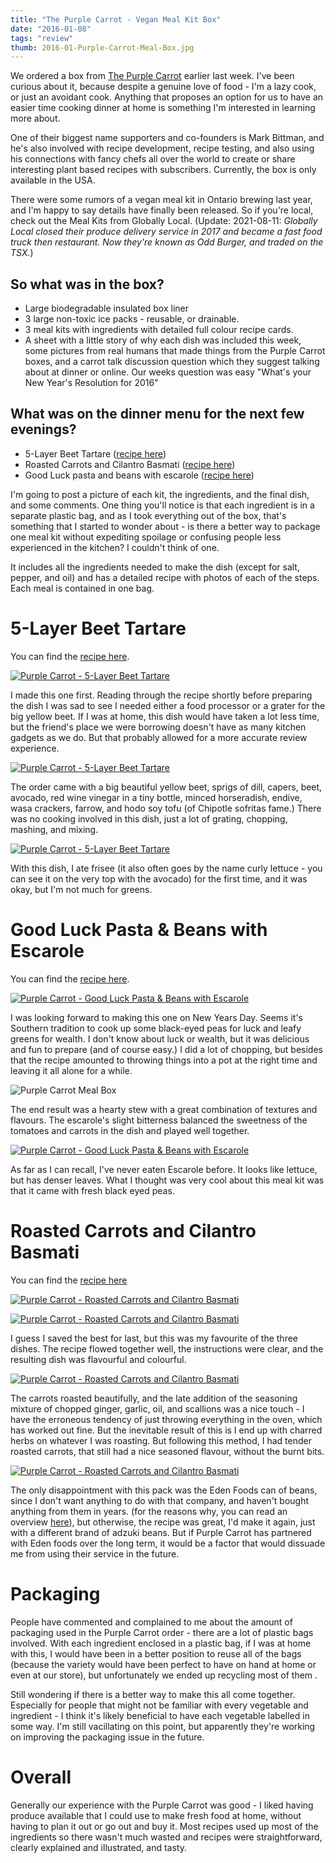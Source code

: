 ```yaml
---
title: "The Purple Carrot - Vegan Meal Kit Box"
date: "2016-01-08"
tags: "review"
thumb: 2016-01-Purple-Carrot-Meal-Box.jpg
---
```


We ordered a box from [The Purple Carrot](https://thepurplecarrot.com) earlier last week. I've been curious about it, because despite a genuine love of food - I'm a lazy cook, or just an avoidant cook. Anything that proposes an option for us to have an easier time cooking dinner at home is something I'm interested in learning more about.

One of their biggest name supporters and co-founders is Mark Bittman, and he's also involved with recipe development, recipe testing, and also using his connections with fancy chefs all over the world to create or share interesting plant based recipes with subscribers. Currently, the box is only available in the USA.

There were some rumors of a vegan meal kit in Ontario brewing last year, and I'm happy to say details have finally been released. So if you're local, check out the Meal Kits from Globally Local. (Update: 2021-08-11: _Globally Local closed their produce delivery service in 2017 and became a fast food truck then restaurant. Now they're known as Odd Burger, and traded on the TSX._)

## So what was in the box?

- Large biodegradable insulated box liner
- 3 large non-toxic ice packs - reusable, or drainable.
- 3 meal kits with ingredients with detailed full colour recipe cards.
- A sheet with a little story of why each dish was included this week, some pictures from real humans that made things from the Purple Carrot boxes, and a carrot talk discussion question which they suggest talking about at dinner or online. Our weeks question was easy "What's your New Year's Resolution for 2016"

## What was on the dinner menu for the next few evenings?

- 5-Layer Beet Tartare ([recipe here](https://thepurplecarrot.com/vegan-recipes/5-layer-beet-tartare-6e53463d-ba67-40f2-b989-d350a817c6e4))
- Roasted Carrots and Cilantro Basmati ([recipe here](https://thepurplecarrot.com/vegan-recipes/roasted-carrot-steak-with-adzuki-stir-fry-and-cilantro-basmati))
- Good Luck pasta and beans with escarole ([recipe here](https://thepurplecarrot.com/vegan-recipes/good-luck-pasta-and-beans-with-escarole))

I'm going to post a picture of each kit, the ingredients, and the final dish, and some comments. One thing you'll notice is that each ingredient is in a separate plastic bag, and as I took everything out of the box, that's something that I started to wonder about - is there a better way to package one meal kit without expediting spoilage or confusing people less experienced in the kitchen? I couldn't think of one.

It includes all the ingredients needed to make the dish (except for salt, pepper, and oil) and has a detailed recipe with photos of each of the steps. Each meal is contained in one bag.

# 5-Layer Beet Tartare

You can find the [recipe here](https://thepurplecarrot.com/vegan-recipes/5-layer-beet-tartare-6e53463d-ba67-40f2-b989-d350a817c6e4).

[![Purple Carrot - 5-Layer Beet Tartare](images/24102236071_d50b75daac_c.jpg)](https://www.flickr.com/photos/prairiev/24102236071/in/dateposted-public/ "Purple Carrot - 5-Layer Beet Tartare")

I made this one first. Reading through the recipe shortly before preparing the dish I was sad to see I needed either a food processor or a grater for the big yellow beet. If I was at home, this dish would have taken a lot less time, but the friend's place we were borrowing doesn't have as many kitchen gadgets as we do. But that probably allowed for a more accurate review experience.

[![Purple Carrot - 5-Layer Beet Tartare](images/23556652254_6f96b4a455_c.jpg)](https://www.flickr.com/photos/prairiev/23556652254/in/dateposted-public/ "Purple Carrot - 5-Layer Beet Tartare")

The order came with a big beautiful yellow beet, sprigs of dill, capers, beet, avocado, red wine vinegar in a tiny bottle, minced horseradish, endive, wasa crackers, farrow, and hodo soy tofu (of Chipotle sofritas fame.) There was no cooking involved in this dish, just a lot of grating, chopping, mashing, and mixing.

[![Purple Carrot - 5-Layer Beet Tartare](images/24158758166_865d45ba61_c.jpg)](https://www.flickr.com/photos/prairiev/24158758166/in/dateposted-public/ "Purple Carrot - 5-Layer Beet Tartare")

With this dish, I ate frisee (it also often goes by the name curly lettuce - you can see it on the very top with the avocado) for the first time, and it was okay, but I'm not much for greens.

# Good Luck Pasta & Beans with Escarole

You can find the [recipe here](https://thepurplecarrot.com/vegan-recipes/good-luck-pasta-and-beans-with-escarole).

[![Purple Carrot - Good Luck Pasta & Beans with Escarole](images/24184834555_4dbf6ba9bc_c.jpg)](https://www.flickr.com/photos/prairiev/24184834555/in/dateposted-public/ "Purple Carrot - Good Luck Pasta & Beans with Escarole")

I was looking forward to making this one on New Years Day. Seems it's Southern tradition to cook up some black-eyed peas for luck and leafy greens for wealth. I don't know about luck or wealth, but it was delicious and fun to prepare (and of course easy.) I did a lot of chopping, but besides that the recipe amounted to throwing things into a pot at the right time and leaving it all alone for a while.

![Purple Carrot Meal Box](images/Purple-Carrot-Meal-Box.jpg)

The end result was a hearty stew with a great combination of textures and flavours. The escarole's slight bitterness balanced the sweetness of the tomatoes and carrots in the dish and played well together.

[![Purple Carrot - Good Luck Pasta & Beans with Escarole](images/23558053253_7b00cba920_c.jpg)](https://www.flickr.com/photos/prairiev/23558053253/in/dateposted-public/ "Purple Carrot - Good Luck Pasta & Beans with Escarole")

As far as I can recall, I've never eaten Escarole before. It looks like lettuce, but has denser leaves. What I thought was very cool about this meal kit was that it came with fresh black eyed peas.

# Roasted Carrots and Cilantro Basmati

You can find the [recipe here](https://thepurplecarrot.com/vegan-recipes/roasted-carrot-steak-with-adzuki-stir-fry-and-cilantro-basmati)

[![Purple Carrot - Roasted Carrots and Cilantro Basmati](images/23556653994_2a892d1ff1_c.jpg)](https://www.flickr.com/photos/prairiev/23556653994/in/dateposted-public/ "Purple Carrot - Roasted Carrots and Cilantro Basmati")

[![Purple Carrot - Roasted Carrots and Cilantro Basmati](images/23556655144_857e3d854d_c.jpg)](https://www.flickr.com/photos/prairiev/23556655144/in/dateposted-public/ "Purple Carrot - Roasted Carrots and Cilantro Basmati")

I guess I saved the best for last, but this was my favourite of the three dishes. The recipe flowed together well, the instructions were clear, and the resulting dish was flavourful and colourful.

[![Purple Carrot - Roasted Carrots and Cilantro Basmati](images/24184836345_7bf976f85b_c.jpg)](https://www.flickr.com/photos/prairiev/24184836345/in/dateposted-public/ "Purple Carrot - Roasted Carrots and Cilantro Basmati")

The carrots roasted beautifully, and the late addition of the seasoning mixture of chopped ginger, garlic, oil, and scallions was a nice touch - I have the erroneous tendency of just throwing everything in the oven, which has worked out fine. But the inevitable result of this is I end up with charred herbs on whatever I was roasting. But following this method, I had tender roasted carrots, that still had a nice seasoned flavour, without the burnt bits.

[![Purple Carrot - Roasted Carrots and Cilantro Basmati](images/23889230200_05a5ca1f19_c.jpg)](https://www.flickr.com/photos/prairiev/23889230200/in/dateposted-public/ "Purple Carrot - Roasted Carrots and Cilantro Basmati")

The only disappointment with this pack was the Eden Foods can of beans, since I don't want anything to do with that company, and haven't bought anything from them in years. (for the reasons why, you can read an overview [here](http://www.salon.com/2013/04/11/organic_eden_foods_quiet_right_wing_agenda/)), but otherwise, the recipe was great, I'd make it again, just with a different brand of adzuki beans. But if Purple Carrot has partnered with Eden foods over the long term, it would be a factor that would dissuade me from using their service in the future.

# Packaging

People have commented and complained to me about the amount of packaging used in the Purple Carrot order - there are a lot of plastic bags involved. With each ingredient enclosed in a plastic bag, if I was at home with this, I would have been in a better position to reuse all of the bags (because the variety would have been perfect to have on hand at home or even at our store), but unfortunately we ended up recycling most of them .

Still wondering if there is a better way to make this all come together. Especially for people that might not be familiar with every vegetable and ingredient - I think it's likely beneficial to have each vegetable labelled in some way. I'm still vacillating on this point, but apparently they're working on improving the packaging issue in the future.

# Overall

Generally our experience with the Purple Carrot was good - I liked having produce available that I could use to make fresh food at home, without having to plan it out or go out and buy it. Most recipes used up most of the ingredients so there wasn't much wasted and recipes were straightforward, clearly explained and illustrated, and tasty.
